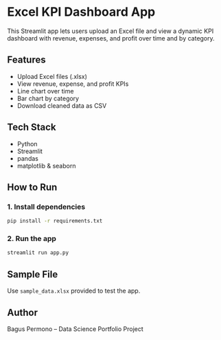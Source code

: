 # Excel KPI Dashboard App

This Streamlit app lets users upload an Excel file and view a dynamic KPI dashboard with revenue, expenses, and profit over time and by category.

## Features
- Upload Excel files (.xlsx)
- View revenue, expense, and profit KPIs
- Line chart over time
- Bar chart by category
- Download cleaned data as CSV

## Tech Stack
- Python
- Streamlit
- pandas
- matplotlib & seaborn

## How to Run

### 1. Install dependencies
```bash
pip install -r requirements.txt
```

### 2. Run the app
```bash
streamlit run app.py
```

## Sample File
Use `sample_data.xlsx` provided to test the app.

## Author
Bagus Permono – Data Science Portfolio Project